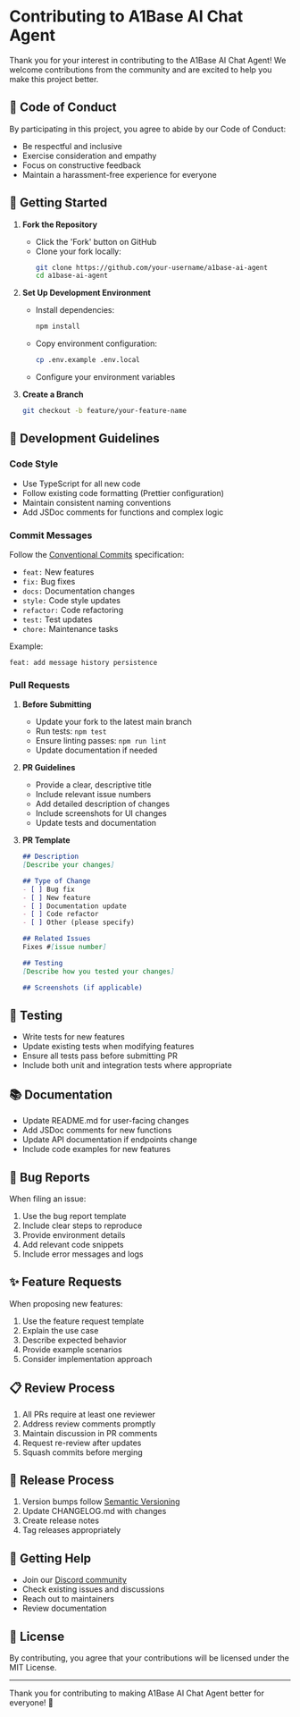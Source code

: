 # Contributing to A1Base AI Chat Agent

Thank you for your interest in contributing to the A1Base AI Chat Agent! We welcome contributions from the community and are excited to help you make this project better.

## 🤝 Code of Conduct

By participating in this project, you agree to abide by our Code of Conduct:

- Be respectful and inclusive
- Exercise consideration and empathy
- Focus on constructive feedback
- Maintain a harassment-free experience for everyone

## 🚀 Getting Started

1. **Fork the Repository**
   - Click the 'Fork' button on GitHub
   - Clone your fork locally:
     ```bash
     git clone https://github.com/your-username/a1base-ai-agent
     cd a1base-ai-agent
     ```

2. **Set Up Development Environment**
   - Install dependencies:
     ```bash
     npm install
     ```
   - Copy environment configuration:
     ```bash
     cp .env.example .env.local
     ```
   - Configure your environment variables

3. **Create a Branch**
   ```bash
   git checkout -b feature/your-feature-name
   ```

## 📝 Development Guidelines

### Code Style

- Use TypeScript for all new code
- Follow existing code formatting (Prettier configuration)
- Maintain consistent naming conventions
- Add JSDoc comments for functions and complex logic

### Commit Messages

Follow the [Conventional Commits](https://www.conventionalcommits.org/) specification:

- `feat:` New features
- `fix:` Bug fixes
- `docs:` Documentation changes
- `style:` Code style updates
- `refactor:` Code refactoring
- `test:` Test updates
- `chore:` Maintenance tasks

Example:
```
feat: add message history persistence
```

### Pull Requests

1. **Before Submitting**
   - Update your fork to the latest main branch
   - Run tests: `npm test`
   - Ensure linting passes: `npm run lint`
   - Update documentation if needed

2. **PR Guidelines**
   - Provide a clear, descriptive title
   - Include relevant issue numbers
   - Add detailed description of changes
   - Include screenshots for UI changes
   - Update tests and documentation

3. **PR Template**
   ```markdown
   ## Description
   [Describe your changes]

   ## Type of Change
   - [ ] Bug fix
   - [ ] New feature
   - [ ] Documentation update
   - [ ] Code refactor
   - [ ] Other (please specify)

   ## Related Issues
   Fixes #[issue number]

   ## Testing
   [Describe how you tested your changes]

   ## Screenshots (if applicable)
   ```

## 🧪 Testing

- Write tests for new features
- Update existing tests when modifying features
- Ensure all tests pass before submitting PR
- Include both unit and integration tests where appropriate

## 📚 Documentation

- Update README.md for user-facing changes
- Add JSDoc comments for new functions
- Update API documentation if endpoints change
- Include code examples for new features

## 🐛 Bug Reports

When filing an issue:

1. Use the bug report template
2. Include clear steps to reproduce
3. Provide environment details
4. Add relevant code snippets
5. Include error messages and logs

## ✨ Feature Requests

When proposing new features:

1. Use the feature request template
2. Explain the use case
3. Describe expected behavior
4. Provide example scenarios
5. Consider implementation approach

## 📋 Review Process

1. All PRs require at least one reviewer
2. Address review comments promptly
3. Maintain discussion in PR comments
4. Request re-review after updates
5. Squash commits before merging

## 🚀 Release Process

1. Version bumps follow [Semantic Versioning](https://semver.org/)
2. Update CHANGELOG.md with changes
3. Create release notes
4. Tag releases appropriately

## 💬 Getting Help

- Join our [Discord community](https://discord.gg/your-server)
- Check existing issues and discussions
- Reach out to maintainers
- Review documentation

## 📄 License

By contributing, you agree that your contributions will be licensed under the MIT License.

---

Thank you for contributing to making A1Base AI Chat Agent better for everyone! 🙏 